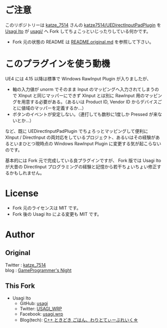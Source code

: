 # ご注意

このリポジトリーは [katze_7514](http://twitter.com/katze_7514) さんの [katze7514/UEDirectInputPadPlugin](https://github.com/katze7514/UEDirectInputPadPlugin) を [Usagi Ito]() が [usagi/](https://github.com/usagi/UEDirectInputPadPlugin) へ Fork してちょこっといじったりしている何かです。

- Fork 元の状態の README は [README.original.md](README.original.md) を参照して下さい。

# このプラグインを使う動機

UE4 には 4.15 以降は標準で Windows RawInput Plugin が入りましたが、

- 軸の入力値が unorm でそのまま Input のマッピングへ入力されてしまうので XInput と同じマッパーにできず XInput とは別に RawInput 用のマッピングを用意する必要がある。（あるいは Product ID, Vendor ID からデバイスごとに値域のマッパーを定義するか…）
- ボタンのイベントが安定しない。（連打しても数秒に1度しか Pressed が来ないとか…）

など、既に UEDirectInputPadPlugin でちょろっとマッピングして便利に XInput / DirectInput の両対応をしているプロジェクト、あるいはその経験があるといまひとつ現時点の Windows RawInput Plugin に変更する気が起こらないのです。

基本的には Fork 元で完成している良プラグインですが、 Fork 版では Usagi Ito が大昔の DirectInput プログラミングの経験と記憶から若干ちょいちょい修正するかもしれません。

# License

- Fork 元のライセンスは MIT です。
- Fork 後の Usagi Ito による変更も MIT です。

# Author

## Original

Twitter : [katze_7514](http://twitter.com/katze_7514)  
blog    : [GameProgrammer's Night](http://katze.hatenablog.jp/)

## This Fork

- Usagi Ito
    - GitHub: [usagi](https://github.com/usagi/)
    - Twitter: [USAGI_WRP](https://twitter.com/USAGI_WRP)
    - Facebook: [usagi.wrp](https://www.facebook.com/usagi.wrp)
    - Blog(tech): [C++ ときどき ごはん、わりとてぃーぶれいく☆](https://usagi.hatenablog.jp/)
